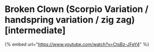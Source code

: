# Broken Clown (Scorpio Variation / handspring variation / zig zag) \[intermediate]

{% embed url="https://www.youtube.com/watch?v=CtsBz-JFeY4" %}